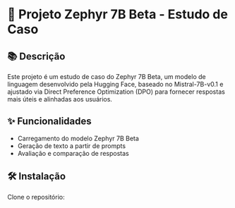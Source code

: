 # 🧠 Projeto Zephyr 7B Beta - Estudo de Caso

## 📚 Descrição

Este projeto é um estudo de caso do Zephyr 7B Beta, um modelo de linguagem desenvolvido pela Hugging Face, baseado no Mistral-7B-v0.1 e ajustado via Direct Preference Optimization (DPO) para fornecer respostas mais úteis e alinhadas aos usuários.

## ✨ Funcionalidades

- Carregamento do modelo Zephyr 7B Beta
- Geração de texto a partir de prompts
- Avaliação e comparação de respostas

## 🛠️ Instalação

Clone o repositório:
```bash
